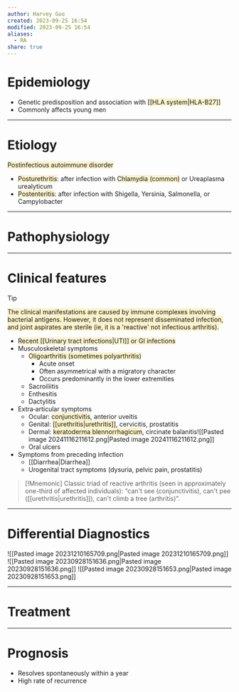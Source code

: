 ```yaml
---
author: Harvey Guo
created: 2023-09-25 16:54
modified: 2023-09-25 16:54
aliases:
  - RA
share: true
---
```

# Epidemiology
- Genetic predisposition and association with <span style="background:rgba(240, 200, 0, 0.2)">[[HLA system|HLA-B27]]</span> 
- Commonly affects young men

---
# Etiology
<span style="background:rgba(240, 200, 0, 0.2)">Postinfectious autoimmune disorder</span>  
- <span style="background:rgba(240, 200, 0, 0.2)">Posturethritis</span>: after infection with <span style="background:rgba(240, 200, 0, 0.2)">Chlamydia (common)</span> or Ureaplasma urealyticum
- <span style="background:rgba(240, 200, 0, 0.2)">Postenteritis</span>: after infection with Shigella, Yersinia, Salmonella, or Campylobacter

---
# Pathophysiology


---
# Clinical features
>[!tip] 
><span style="background:rgba(240, 200, 0, 0.2)">The clinical manifestations are caused by immune complexes involving bacterial antigens.  However, it does not represent disseminated infection, and joint aspirates are sterile (ie, it is a 'reactive' not infectious arthritis).</span>
- <span style="background:rgba(240, 200, 0, 0.2)">Recent [[Urinary tract infections|UTI]] or GI infections</span>
- Musculoskeletal symptoms
	- <span style="background:rgba(240, 200, 0, 0.2)">Oligoarthritis (sometimes polyarthritis)</span>
		- Acute onset
		- Often asymmetrical with a migratory character
		- Occurs predominantly in the lower extremities 
	- Sacroiliitis
	- Enthesitis
	- Dactylitis
- Extra‑articular symptoms
	- Ocular: <span style="background:rgba(240, 200, 0, 0.2)">conjunctivitis</span>, anterior uveitis
	- Genital: <span style="background:rgba(240, 200, 0, 0.2)">[[urethritis|urethritis]]</span>, cervicitis, prostatitis
	- Dermal: <span style="background:rgba(240, 200, 0, 0.2)">keratoderma blennorrhagicum</span>, circinate balanitis![[Pasted image 20241116211612.png|Pasted image 20241116211612.png]]
	- Oral ulcers
- Symptoms from preceding infection 
	- [[Diarrhea|Diarrhea]]
	- Urogenital tract symptoms (dysuria, pelvic pain, prostatitis)

>[!Mnemonic] 
>Classic triad of reactive arthritis (seen in approximately one-third of affected individuals): “can't see (conjunctivitis), can't pee ([[urethritis|urethritis]]), can't climb a tree (arthritis)”.

---
# Differential Diagnostics
![[Pasted image 20231210165709.png|Pasted image 20231210165709.png]]
![[Pasted image 20230928151636.png|Pasted image 20230928151636.png]]
![[Pasted image 20230928151653.png|Pasted image 20230928151653.png]]

---
# Treatment


---
# Prognosis
- Resolves spontaneously within a year
- High rate of recurrence